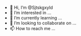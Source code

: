 - 👋 Hi, I’m @Sjtskgxyld
- 👀 I’m interested in ...
- 🌱 I’m currently learning ...
- 💞️ I’m looking to collaborate on ...
- 📫 How to reach me ...

<!---
Sjtskgxyld/Sjtskgxyld is a ✨ special ✨ repository because its `README.md` (this file) appears on your GitHub profile.
You can click the Preview link to take a look at your changes.
--->
